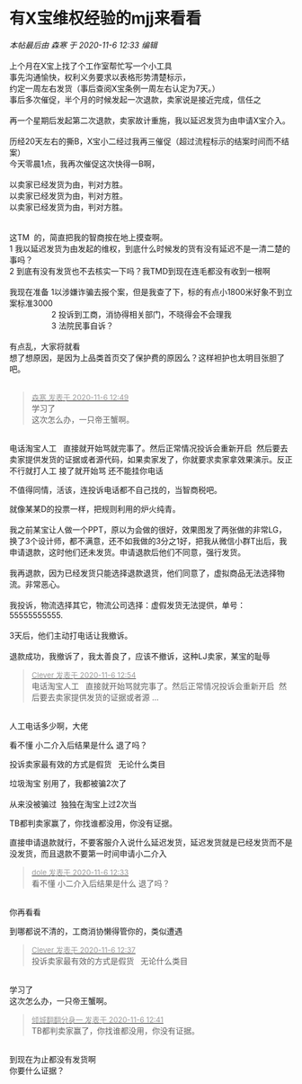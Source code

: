 # 有X宝维权经验的mjj来看看


<i class="pstatus"> 本帖最后由 森寒 于 2020-11-6 12:33 编辑 </i><br />
<br />
上个月在X宝上找了个工作室帮忙写一个小工具<br />
事先沟通愉快，权利义务要求以表格形势清楚标示，<br />
约定一周左右发货（事后查阅X宝条例一周左右认定为7天。）<br />
事后多次催促，半个月的时候发起一次退款，卖家说是接近完成，信任之<br />
<br />
再一个星期后发起第二次退款，卖家故计重施，我以延迟发货为由申请X宝介入。<br />
<br />
历经20天左右的撕B，X宝小二经过我再三催促（超过流程标示的结案时间而不结案）<br />
今天零晨1点，我再次催促这次快得一B啊，<br />
<br />
以卖家已经发货为由，判对方胜。<br />
以卖家已经发货为由，判对方胜。<br />
以卖家已经发货为由，判对方胜。<br />
<br />
<br />
这TM&nbsp;&nbsp;的，简直把我的智商按在地上摸查啊。<br />
1 我以延迟发货为由发起的维权，到底什么时候发的货有没有延迟不是一清二楚的事吗？<br />
2 到底有没有发货也不去核实一下吗？我TMD到现在连毛都没有收到一根啊<br />
<br />
我现在准备 1以涉嫌诈骗去报个案，但是我查了下，标的有点小1800米好象不到立案标准3000<br />
&nbsp; &nbsp;&nbsp; &nbsp;&nbsp; &nbsp;&nbsp; &nbsp;&nbsp; &nbsp;&nbsp; &nbsp; 2 投诉到工商，消协得相关部门，不晓得会不会理我<br />
&nbsp; &nbsp;&nbsp; &nbsp;&nbsp; &nbsp;&nbsp; &nbsp;&nbsp; &nbsp;&nbsp; &nbsp; 3 法院民事自诉？<br />
<br />
有点乱，大家将就看<br />
想了想原因，是因为上品类首页交了保护费的原因么？这样袒护也太明目张胆了吧。<br />
<br />


<div class="quote"><blockquote><font size="2"><a href="https://www.hostloc.com/forum.php?mod=redirect&amp;goto=findpost&amp;pid=9411588&amp;ptid=763207" target="_blank"><font color="#999999">森寒 发表于 2020-11-6 12:49</font></a></font><br />
学习了<br />
这次怎么办，一只帝王蟹啊。</blockquote></div><br />
电话淘宝人工&nbsp; &nbsp;直接就开始骂就完事了。然后正常情况投诉会重新开启&nbsp;&nbsp;然后要去卖家提供发货的证据或者源代码，如果卖家发了，你就要求卖家拿效果演示。反正不行就打人工 接了就开始骂 还不能挂你电话

不值得同情，活该，连投诉电话都不自己找的，当智商税吧。<img id="aimg_B7sWn" onclick="zoom(this, this.src, 0, 0, 0)" class="zoom" src="https://cdn.jsdelivr.net/gh/hishis/forum-master/public/images/patch.gif" onmouseover="img_onmouseoverfunc(this)" onload="thumbImg(this)" border="0" alt="" />

就像某某D的投票一样，把规则利用的炉火纯青。<br />
<br />
我之前某宝让人做一个PPT，原以为会做的很好，效果图发了两张做的非常LG，换了3个设计师，都不满意，还不如我做的3分之1好，把我从微信小群T出后，我申请退款，这时他们还未发货。申请退款后他们不同意，强行发货。<br />
<br />
我再退款，因为已经发货只能选择退款退货，他们同意了，虚拟商品无法选择物流。非常恶心。<br />
<br />
我投诉，物流选择其它，物流公司选择：虚假发货无法提供，单号：55555555555.<br />
<br />
3天后，他们主动打电话让我撤诉。<br />
<br />
退款成功，我撤诉了，我太善良了，应该不撤诉，这种LJ卖家，某宝的耻辱

<div class="quote"><blockquote><font size="2"><a href="https://www.hostloc.com/forum.php?mod=redirect&amp;goto=findpost&amp;pid=9411604&amp;ptid=763207" target="_blank"><font color="#999999">Clever 发表于 2020-11-6 12:54</font></a></font><br />
电话淘宝人工&nbsp; &nbsp;直接就开始骂就完事了。然后正常情况投诉会重新开启&nbsp;&nbsp;然后要去卖家提供发货的证据或者源 ...</blockquote></div><br />
人工电话多少啊，大佬

看不懂 小二介入后结果是什么 退了吗？

投诉卖家最有效的方式是假货&nbsp; &nbsp;无论什么类目

垃圾淘宝 别用了，我都被骗2次了&nbsp; &nbsp;<br />
<br />
从来没被骗过&nbsp;&nbsp;独独在淘宝上过2次当

TB都判卖家赢了，你找谁都没用，你没有证据。

直接申请退款就行，不要客服介入说什么延迟发货，延迟发货就是已经发货而不是没发货，而且退款不要第一时间申请小二介入

<div class="quote"><blockquote><font size="2"><a href="https://www.hostloc.com/forum.php?mod=redirect&amp;goto=findpost&amp;pid=9411515&amp;ptid=763207" target="_blank"><font color="#999999">dole 发表于 2020-11-6 12:33</font></a></font><br />
看不懂 小二介入后结果是什么 退了吗？</blockquote></div><br />
你再看看

到哪都说不清的，工商消协懒得管你的，类似遭遇<img src="static/image/smiley/default/sweat.gif" smilieid="10" border="0" alt="" />

<div class="quote"><blockquote><font size="2"><a href="https://www.hostloc.com/forum.php?mod=redirect&amp;goto=findpost&amp;pid=9411532&amp;ptid=763207" target="_blank"><font color="#999999">Clever 发表于 2020-11-6 12:37</font></a></font><br />
投诉卖家最有效的方式是假货&nbsp; &nbsp;无论什么类目</blockquote></div><br />
学习了<br />
这次怎么办，一只帝王蟹啊。

<div class="quote"><blockquote><font size="2"><a href="https://www.hostloc.com/forum.php?mod=redirect&amp;goto=findpost&amp;pid=9411549&amp;ptid=763207" target="_blank"><font color="#999999">倾城翻翻分身一 发表于 2020-11-6 12:41</font></a></font><br />
TB都判卖家赢了，你找谁都没用，你没有证据。</blockquote></div><br />
到现在为止都没有发货啊<br />
你要什么证据？
